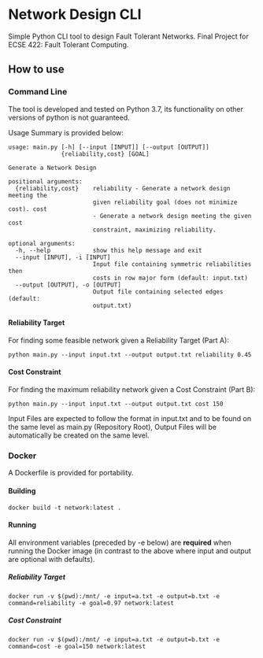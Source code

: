 # Network Design CLI
Simple Python CLI tool to design Fault Tolerant Networks. Final Project for ECSE 422: Fault Tolerant Computing.

## How to use
### Command Line
The tool is developed and tested on Python 3.7, its functionality on other versions of python is not guaranteed.

Usage Summary is provided below:
```
usage: main.py [-h] [--input [INPUT]] [--output [OUTPUT]]
               {reliability,cost} [GOAL]

Generate a Network Design

positional arguments:
  {reliability,cost}    reliability - Generate a network design meeting the
                        given reliability goal (does not minimize cost). cost
                        - Generate a network design meeting the given cost
                        constraint, maximizing reliability.

optional arguments:
  -h, --help            show this help message and exit
  --input [INPUT], -i [INPUT]
                        Input file containing symmetric reliabilities then
                        costs in row major form (default: input.txt)
  --output [OUTPUT], -o [OUTPUT]
                        Output file containing selected edges (default:
                        output.txt)

```

#### Reliability Target

For finding some feasible network given a Reliability Target (Part A):

`python main.py --input input.txt --output output.txt reliability 0.45`

#### Cost Constraint
For finding the maximum reliability network given a Cost Constraint (Part B):

`python main.py --input input.txt --output output.txt cost 150`

Input Files are expected to follow the format in input.txt and to be found on the same level as main.py (Repository Root), Output Files will be automatically be created on the same level.

### Docker

A Dockerfile is provided for portability. 

#### Building 
`docker build -t network:latest .`

#### Running

All environment variables (preceded by -e below) are **required** when running the Docker image (in contrast to the above where input and output are optional with defaults).

##### Reliability Target
`docker run -v $(pwd):/mnt/ -e input=a.txt -e output=b.txt -e command=reliability -e goal=0.97 network:latest`

##### Cost Constraint
`docker run -v $(pwd):/mnt/ -e input=a.txt -e output=b.txt -e command=cost -e goal=150 network:latest`
